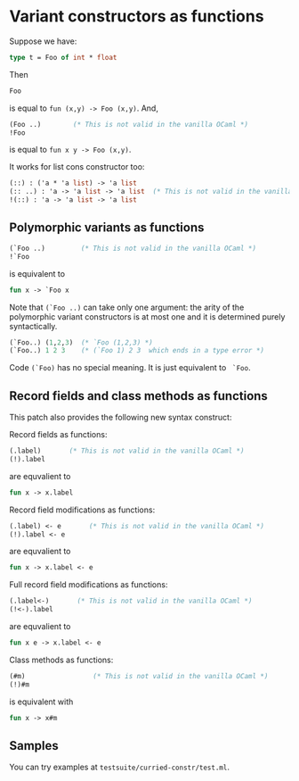 Variant constructors as functions
==================================

Suppose we have:

```ocaml
type t = Foo of int * float
```

Then

```ocaml
Foo
```

is equal to `fun (x,y) -> Foo (x,y)`. And,

```ocaml
(Foo ..)        (* This is not valid in the vanilla OCaml *)
!Foo
```

is equal to `fun x y -> Foo (x,y)`.

It works for list cons constructor too:

```ocaml
(::) : ('a * 'a list) -> 'a list
(:: ..) : 'a -> 'a list -> 'a list  (* This is not valid in the vanilla OCaml *)
!(::) : 'a -> 'a list -> 'a list
```

Polymorphic variants as functions
---------------------------------------------

```ocaml
(`Foo ..)         (* This is not valid in the vanilla OCaml *)
!`Foo
```

is equivalent to 

```ocaml
fun x -> `Foo x
```

Note that ``(`Foo ..)`` can take only one argument:
the arity of the polymorphic variant constructors is at most one
and  it is determined purely syntactically. 


```ocaml
(`Foo..) (1,2,3)  (* `Foo (1,2,3) *)
(`Foo..) 1 2 3    (* (`Foo 1) 2 3  which ends in a type error *)
```

Code ``(`Foo)`` has no special meaning. It is just equivalent to `` `Foo``.

Record fields and class methods as functions
---------------------------------------------

This patch also provides the following new syntax construct:

Record fields as functions:

```ocaml
(.label)       (* This is not valid in the vanilla OCaml *)
(!).label
```

are equvalient to 

```ocaml
fun x -> x.label
```

Record field modifications as functions:

```ocaml
(.label) <- e       (* This is not valid in the vanilla OCaml *)
(!).label <- e
```

are equvalient to 

```ocaml
fun x -> x.label <- e
```

Full record field modifications as functions:

```ocaml
(.label<-)       (* This is not valid in the vanilla OCaml *)
(!<-).label
```

are equvalient to 

```ocaml
fun x e -> x.label <- e
```

Class methods as functions:

```ocaml
(#m)                 (* This is not valid in the vanilla OCaml *)
(!)#m
```

is equivalent with

```ocaml
fun x -> x#m
```

Samples
---------------------------------------------

You can try examples at `testsuite/curried-constr/test.ml`.

